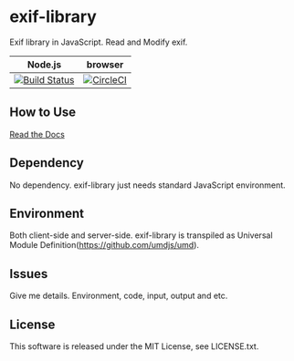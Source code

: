 exif-library
============

Exif library in JavaScript. Read and Modify exif.

**Node.js**                                                                                                        |**browser**
-------------------------------------------------------------------------------------------------------------------|-----------
[![Build Status](https://travis-ci.com/hMatoba/exif-library.svg?branch=master)](https://travis-ci.com/hMatoba/exif-library)|[![CircleCI](https://circleci.com/gh/hMatoba/exif-library.svg?style=svg)](https://circleci.com/gh/hMatoba/exif-library)

How to Use
----------

[Read the Docs](https://piexifjs.readthedocs.io/en/2.0/index.html)

Dependency
----------

No dependency. exif-library just needs standard JavaScript environment.

Environment
-----------

Both client-side and server-side. exif-library is transpiled as Universal Module Definition(https://github.com/umdjs/umd).

Issues
------

Give me details. Environment, code, input, output and etc.

License
-------

This software is released under the MIT License, see LICENSE.txt.

